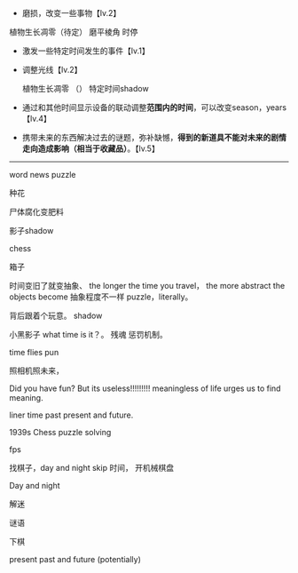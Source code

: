 



* 磨损，改变一些事物【lv.2】

植物生长凋零（待定）      磨平棱角       时停





* 激发一些特定时间发生的事件【lv.1】



* 调整光线【lv.2】

  

  植物生长凋零 （）   特定时间shadow   

  

* 通过和其他时间显示设备的联动调整**范围内的时间**，可以改变season，years【lv.4】

  

* 携带未来的东西解决过去的谜题，弥补缺憾，**得到的新道具不能对未来的剧情走向造成影响（相当于收藏品）**。【lv.5】



---------------------



word news puzzle



种花



尸体腐化变肥料



影子shadow



chess 



箱子 



时间变旧了就变抽象、       the longer the time you travel， the more abstract the objects become     抽象程度不一样  puzzle，literally。



背后跟着个玩意。 shadow



小黑影子  what time is it？。 残魂  惩罚机制。        



time flies pun 



照相机照未来，     





Did you have fun?    But its useless!!!!!!!!!      meaningless of life urges us to find meaning.











liner time past present and future.





1939s Chess puzzle solving 

fps



找棋子，day and night skip 时间， 开机械棋盘









Day and night      







解迷



谜语













下棋









present past and future  (potentially)

